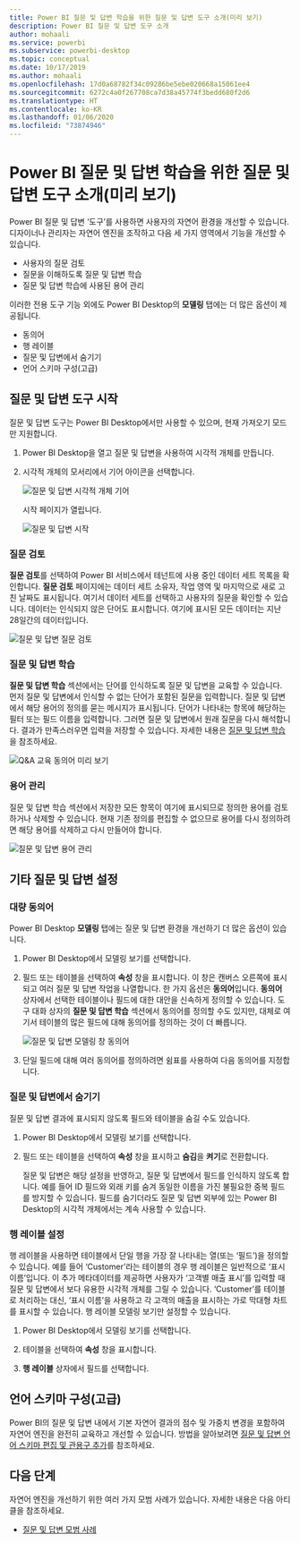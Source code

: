 ```yaml
---
title: Power BI 질문 및 답변 학습을 위한 질문 및 답변 도구 소개(미리 보기)
description: Power BI 질문 및 답변 도구 소개
author: mohaali
ms.service: powerbi
ms.subservice: powerbi-desktop
ms.topic: conceptual
ms.date: 10/17/2019
ms.author: mohaali
ms.openlocfilehash: 17d0a68782f34c09286be5ebe020668a15061ee4
ms.sourcegitcommit: 6272c4a0f267708ca7d38a45774f3bedd680f2d6
ms.translationtype: HT
ms.contentlocale: ko-KR
ms.lasthandoff: 01/06/2020
ms.locfileid: "73874946"
---
```

# <a name="intro-to-qa-tooling-to-train-power-bi-qa-preview"></a>Power BI 질문 및 답변 학습을 위한 질문 및 답변 도구 소개(미리 보기)

Power BI 질문 및 답변 ‘도구’를 사용하면 사용자의 자연어 환경을 개선할 수 있습니다.  디자이너나 관리자는 자연어 엔진을 조작하고 다음 세 가지 영역에서 기능을 개선할 수 있습니다. 

- 사용자의 질문 검토
- 질문을 이해하도록 질문 및 답변 학습
- 질문 및 답변 학습에 사용된 용어 관리

이러한 전용 도구 기능 외에도 Power BI Desktop의 **모델링** 탭에는 더 많은 옵션이 제공됩니다.  

- 동의어
- 행 레이블
- 질문 및 답변에서 숨기기
- 언어 스키마 구성(고급)

## <a name="get-started-with-qa-tooling"></a>질문 및 답변 도구 시작

질문 및 답변 도구는 Power BI Desktop에서만 사용할 수 있으며, 현재 가져오기 모드만 지원합니다.

1. Power BI Desktop을 열고 질문 및 답변을 사용하여 시각적 개체를 만듭니다. 
2. 시각적 개체의 모서리에서 기어 아이콘을 선택합니다. 

    ![질문 및 답변 시각적 개체 기어](media/qna-visual-gear.png)

    시작 페이지가 열립니다.  

    ![질문 및 답변 시작](media/qna-tooling-dialog.png)

### <a name="review-questions"></a>질문 검토

**질문 검토**를 선택하여 Power BI 서비스에서 테넌트에 사용 중인 데이터 세트 목록을 확인합니다. **질문 검토** 페이지에는 데이터 세트 소유자, 작업 영역 및 마지막으로 새로 고친 날짜도 표시됩니다. 여기서 데이터 세트를 선택하고 사용자의 질문을 확인할 수 있습니다. 데이터는 인식되지 않은 단어도 표시합니다. 여기에 표시된 모든 데이터는 지난 28일간의 데이터입니다.

![질문 및 답변 질문 검토](media/qna-tooling-review-questions.png)

### <a name="teach-qa"></a>질문 및 답변 학습

**질문 및 답변 학습** 섹션에서는 단어를 인식하도록 질문 및 답변을 교육할 수 있습니다. 먼저 질문 및 답변에서 인식할 수 없는 단어가 포함된 질문을 입력합니다. 질문 및 답변에서 해당 용어의 정의를 묻는 메시지가 표시됩니다. 단어가 나타내는 항목에 해당하는 필터 또는 필드 이름을 입력합니다. 그러면 질문 및 답변에서 원래 질문을 다시 해석합니다. 결과가 만족스러우면 입력을 저장할 수 있습니다. 자세한 내용은 [질문 및 답변 학습](q-and-a-tooling-teach-q-and-a.md)을 참조하세요.

![Q&A 교육 동의어 미리 보기](media/qna-tooling-teach-fixpreview.png)

### <a name="manage-terms"></a>용어 관리

질문 및 답변 학습 섹션에서 저장한 모든 항목이 여기에 표시되므로 정의한 용어를 검토하거나 삭제할 수 있습니다. 현재 기존 정의를 편집할 수 없으므로 용어를 다시 정의하려면 해당 용어를 삭제하고 다시 만들어야 합니다.

![질문 및 답변 용어 관리](media/qna-manage-terms.png)

## <a name="other-qa-settings"></a>기타 질문 및 답변 설정

### <a name="bulk-synonyms"></a>대량 동의어

Power BI Desktop **모델링** 탭에는 질문 및 답변 환경을 개선하기 더 많은 옵션이 있습니다. 

1. Power BI Desktop에서 모델링 보기를 선택합니다.

2. 필드 또는 테이블을 선택하여 **속성** 창을 표시합니다.  이 창은 캔버스 오른쪽에 표시되고 여러 질문 및 답변 작업을 나열합니다. 한 가지 옵션은 **동의어**입니다. **동의어** 상자에서 선택한 테이블이나 필드에 대한 대안을 신속하게 정의할 수 있습니다. 도구 대화 상자의 **질문 및 답변 학습** 섹션에서 동의어를 정의할 수도 있지만, 대체로 여기서 테이블의 많은 필드에 대해 동의어를 정의하는 것이 더 빠릅니다.

    ![질문 및 답변 모델링 창 동의어](media/qna-modelling-pane-synonyms.png)

3. 단일 필드에 대해 여러 동의어를 정의하려면 쉼표를 사용하여 다음 동의어를 지정합니다.

### <a name="hide-from-qa"></a>질문 및 답변에서 숨기기

질문 및 답변 결과에 표시되지 않도록 필드와 테이블을 숨길 수도 있습니다. 

1. Power BI Desktop에서 모델링 보기를 선택합니다.

2. 필드 또는 테이블을 선택하여 **속성** 창을 표시하고 **숨김**을 **켜기**로 전환합니다.

    질문 및 답변은 해당 설정을 반영하고, 질문 및 답변에서 필드를 인식하지 않도록 합니다. 예를 들어 ID 필드와 외래 키를 숨겨 동일한 이름을 가진 불필요한 중복 필드를 방지할 수 있습니다. 필드를 숨기더라도 질문 및 답변 외부에 있는 Power BI Desktop의 시각적 개체에서는 계속 사용할 수 있습니다.

### <a name="set-a-row-label"></a>행 레이블 설정

행 레이블을 사용하면 테이블에서 단일 행을 가장 잘 나타내는 열(또는 ‘필드’)을 정의할 수 있습니다.  예를 들어 ‘Customer’라는 테이블의 경우 행 레이블은 일반적으로 ‘표시 이름’입니다. 이 추가 메타데이터를 제공하면 사용자가 ‘고객별 매출 표시’를 입력할 때 질문 및 답변에서 보다 유용한 시각적 개체를 그릴 수 있습니다. ‘Customer’를 테이블로 처리하는 대신, ‘표시 이름’을 사용하고 각 고객의 매출을 표시하는 가로 막대형 차트를 표시할 수 있습니다. 행 레이블 모델링 보기만 설정할 수 있습니다. 

1. Power BI Desktop에서 모델링 보기를 선택합니다.

2. 테이블을 선택하여 **속성** 창을 표시합니다.

3. **행 레이블** 상자에서 필드를 선택합니다.

## <a name="configure-the-linguistic-schema-advanced"></a>언어 스키마 구성(고급)

Power BI의 질문 및 답변 내에서 기본 자연어 결과의 점수 및 가중치 변경을 포함하여 자연어 엔진을 완전히 교육하고 개선할 수 있습니다. 방법을 알아보려면 [질문 및 답변 언어 스키마 편집 및 관용구 추가](q-and-a-tooling-advanced.md)를 참조하세요.

## <a name="next-steps"></a>다음 단계

자연어 엔진을 개선하기 위한 여러 가지 모범 사례가 있습니다. 자세한 내용은 다음 아티클을 참조하세요.

* [질문 및 답변 모범 사례](q-and-a-best-practices.md)

